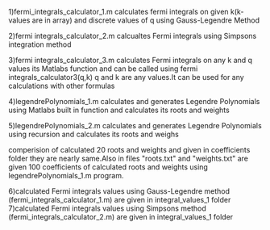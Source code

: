 1)fermi_integrals_calculator_1.m calculates fermi integrals on given k(k-values are in array) and discrete values of q using Gauss-Legendre Method

2)fermi integrals_calculator_2.m calcualtes Fermi integrals using Simpsons integration method


3)fermi integrals_calculator_3.m calculates Fermi integrals on any k and q values its Matlabs function and can be called using 
fermi integrals_calculator3(q,k)  q and k are any values.It can be used for any calculations with other formulas


4)legendrePolynomials_1.m calculates and generates Legendre Polynomials using Matlabs built in function and calculates its roots and weights

5)legendrePolynomials_2.m  calculates and generates Legendre Polynomials using recursion and calculates its roots and weighs

comperision of calculated 20 roots and weights and given in coefficients folder they are nearly same.Also in files "roots.txt" and "weights.txt" are given 100 coefficients of calculated roots and weights using legendrePolynomials_1.m program.

6)calculated Fermi integrals values using Gauss-Legendre method (fermi_integrals_calculator_1.m) are given in integral_values_1 folder
7)calculated Fermi integrals values using Simpsons  method (fermi_integrals_calculator_2.m) are given in integral_values_1 folder
